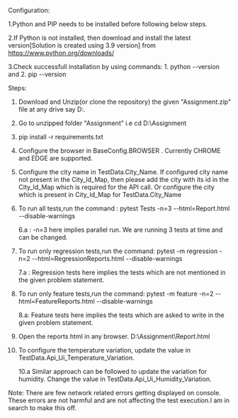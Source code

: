 
Configuration:

1.Python and PIP needs to be installed before following below steps.

2.If Python is not installed, then download and install the latest version[Solution is created using 3.9 version] from https://www.python.org/downloads/

3.Check successfull installation by using commands: 1. python --version and 2. pip --version

Steps:

1. Download and Unzip(or clone the repository) the given "Assignment.zip" file at any drive say D:.

2. Go to unzipped folder "Assignment" i.e cd D:\Assignment

3. pip install -r requirements.txt

4. Configure the browser in BaseConfig.BROWSER . Currently CHROME and EDGE are supported.

5. Configure the city name in TestData.City_Name. If configured city name not present in the City_Id_Map, then please add the city with its id in the City_Id_Map
which is required for the API call. Or configure the city which is present in City_Id_Map for TestData.City_Name 

6. To run all tests,run the command : pytest Tests -n=3 --html=Report.html --disable-warnings

	6.a : -n=3 here implies parallel run. We are running 3 tests at time and can be changed.

7. To run only regression tests,run the command: pytest -m regression -n=2 --html=RegressionReports.html --disable-warnings

	7.a : Regression tests here implies the tests which are not mentioned in the given problem statement.

8. To run only feature tests,run the command: pytest -m feature -n=2 --html=FeatureReports.html --disable-warnings

	8.a: Feature tests here implies the tests which are asked to write in the given problem statement.

9. Open the reports html in any browser. D:\Assignment\Report.html

10. To configure the temperature variation, update the value in TestData.Api_Ui_Temperature_Variation. 

	10.a Similar approach can be followed to update the variation for humidity. Change the value in TestData.Api_Ui_Humidity_Variation.

Note: There are few network related errors getting displayed on console. These errors are not harmful and are not affecting the test execution.I am in search
to make this off.